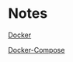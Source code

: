 # Notes

[Docker](https://github.com/lefwell/_Notes/blob/lef/Linux/8.2.1%20Docker.txt)

[Docker-Compose](https://github.com/lefwell/_Notes/blob/lef/Linux/8.2.2%20Docker%20Composer.txt)